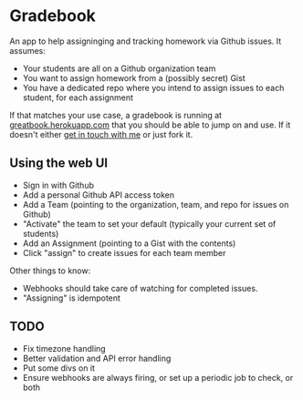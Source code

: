 # Gradebook

An app to help assigninging and tracking homework via Github issues. It assumes:

* Your students are all on a Github organization team
* You want to assign homework from a (possibly secret) Gist
* You have a dedicated repo where you intend to assign issues to each student, for each assignment

If that matches your use case, a gradebook is running at [greatbook.herokuapp.com](greatbook.herokuapp.com) that you should be able to jump on and use. If it doesn't either [get in touch with me](mailto:james@theironyard.com) or just fork it.

## Using the web UI

* Sign in with Github
* Add a personal Github API access token
* Add a Team (pointing to the organization, team, and repo for issues on Github)
* "Activate" the team to set your default (typically your current set of students)
* Add an Assignment (pointing to a Gist with the contents)
* Click "assign" to create issues for each team member

Other things to know:

* Webhooks should take care of watching for completed issues.
* "Assigning" is idempotent

## TODO

* Fix timezone handling
* Better validation and API error handling
* Put some divs on it
* Ensure webhooks are always firing, or set up a periodic job to check, or both
